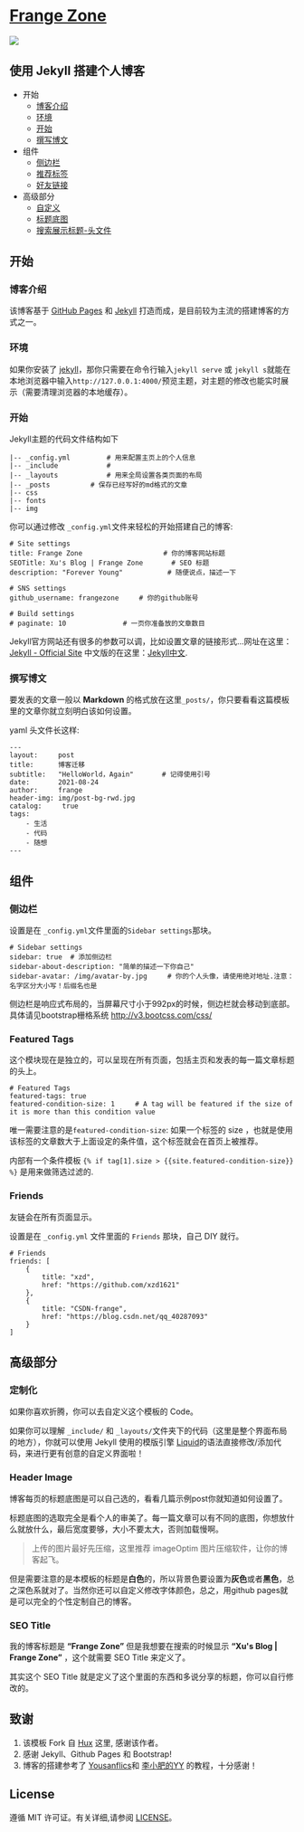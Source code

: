 [Frange Zone](https://frangezone.github.io)
================================

![](http://huangxuan.me/img/blog-desktop.jpg)


## 使用 Jekyll 搭建个人博客

* 开始
	* [博客介绍](#博客介绍)
	* [环境](#环境)
	* [开始](#开始)
	* [撰写博文](#撰写博文)
* 组件
	* [侧边栏](#侧边栏)
	* [推荐标签](#featured-tags)
	* [好友链接](#friends)
* 高级部分
	* [自定义](#customization)
	* [标题底图](#header-image)
	* [搜索展示标题-头文件](#seo-title)

## 开始

### 博客介绍

该博客基于 [GitHub Pages](https://pages.github.com/) 和 [Jekyll](http://jekyllcn.com/) 打造而成，是目前较为主流的搭建博客的方式之一。

### 环境

如果你安装了 [jekyll](http://jekyllcn.com/)，那你只需要在命令行输入`jekyll serve` 或 `jekyll s`就能在本地浏览器中输入`http://127.0.0.1:4000/`预览主题，对主题的修改也能实时展示（需要清理浏览器的本地缓存）。


### 开始

Jekyll主题的代码文件结构如下
```
|-- _config.yml         # 用来配置主页上的个人信息
|-- _include            # 
|-- _layouts            # 用来全局设置各类页面的布局
|-- _posts          # 保存已经写好的md格式的文章
|-- css
|-- fonts
|-- img
```

你可以通过修改 `_config.yml`文件来轻松的开始搭建自己的博客:

```
# Site settings
title: Frange Zone                    # 你的博客网站标题
SEOTitle: Xu's Blog | Frange Zone		# SEO 标题
description: "Forever Young"	   	   # 随便说点，描述一下

# SNS settings      
github_username: frangezone     # 你的github账号

# Build settings
# paginate: 10              # 一页你准备放的文章数目
```
Jekyll官方网站还有很多的参数可以调，比如设置文章的链接形式...网址在这里：[Jekyll - Official Site](http://jekyllrb.com/) 中文版的在这里：[Jekyll中文](http://jekyllcn.com/).



### 撰写博文

要发表的文章一般以 **Markdown** 的格式放在这里`_posts/`，你只要看看这篇模板里的文章你就立刻明白该如何设置。

yaml 头文件长这样:

```
---
layout:     post
title:      博客迁移
subtitle:   "HelloWorld，Again"       # 记得使用引号
date:       2021-08-24
author:     frange
header-img: img/post-bg-rwd.jpg
catalog: 	 true
tags:
    - 生活
    - 代码
    - 随想
---
```

## 组件

### 侧边栏

设置是在 `_config.yml`文件里面的`Sidebar settings`那块。

```
# Sidebar settings
sidebar: true  # 添加侧边栏
sidebar-about-description: "简单的描述一下你自己"
sidebar-avatar: /img/avatar-by.jpg     # 你的个人头像，请使用绝对地址.注意：名字区分大小写！后缀名也是
```

侧边栏是响应式布局的，当屏幕尺寸小于992px的时候，侧边栏就会移动到底部。具体请见bootstrap栅格系统 <http://v3.bootcss.com/css/>



### Featured Tags

这个模块现在是独立的，可以呈现在所有页面，包括主页和发表的每一篇文章标题的头上。

```
# Featured Tags
featured-tags: true  
featured-condition-size: 1     # A tag will be featured if the size of it is more than this condition value
```

唯一需要注意的是`featured-condition-size`: 如果一个标签的 size ，也就是使用该标签的文章数大于上面设定的条件值，这个标签就会在首页上被推荐。
 
内部有一个条件模板 `{% if tag[1].size > {{site.featured-condition-size}} %}` 是用来做筛选过滤的.

### Friends

友链会在所有页面显示。

设置是在 `_config.yml` 文件里面的 `Friends` 那块，自己 DIY 就行。

```
# Friends
friends: [
    {
        title: "xzd",
        href: "https://github.com/xzd1621"
    },
    {
        title: "CSDN-frange",
        href: "https://blog.csdn.net/qq_40287093"
    }
]
```

## 高级部分

### 定制化

如果你喜欢折腾，你可以去自定义这个模板的 Code。

如果你可以理解 `_include/` 和 `_layouts/`文件夹下的代码（这里是整个界面布局的地方），你就可以使用 Jekyll 使用的模版引擎 [Liquid](https://github.com/Shopify/liquid/wiki)的语法直接修改/添加代码，来进行更有创意的自定义界面啦！

### Header Image

博客每页的标题底图是可以自己选的，看看几篇示例post你就知道如何设置了。
  
标题底图的选取完全是看个人的审美了。每一篇文章可以有不同的底图，你想放什么就放什么，最后宽度要够，大小不要太大，否则加载慢啊。

> 上传的图片最好先压缩，这里推荐 imageOptim 图片压缩软件，让你的博客起飞。

但是需要注意的是本模板的标题是**白色**的，所以背景色要设置为**灰色**或者**黑色**，总之深色系就对了。当然你还可以自定义修改字体颜色，总之，用github pages就是可以完全的个性定制自己的博客。

### SEO Title

我的博客标题是 **“Frange Zone”** 但是我想要在搜索的时候显示 **“Xu's Blog | Frange Zone”** ，这个就需要 SEO Title 来定义了。

其实这个 SEO Title 就是定义了<head><title>标题</title></head>这个里面的东西和多说分享的标题，你可以自行修改的。

## 致谢

1. 该模板 Fork 自 [Hux](https://github.com/Huxpro/huxpro.github.io) 这里, 感谢该作者。 
2. 感谢 Jekyll、Github Pages 和 Bootstrap!
3. 博客的搭建参考了 [Yousanflics](https://blog.csdn.net/siwangtt/article/details/112943095)和 [李小肥的YY](https://blog.csdn.net/siwangtt/article/details/112943095) 的教程，十分感谢！

## License

遵循 MIT 许可证。有关详细,请参阅 [LICENSE](https://github.com/qiubaiying/qiubaiying.github.io/blob/master/LICENSE)。
